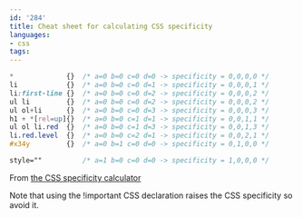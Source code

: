 ```yaml
---
id: '284'
title: Cheat sheet for calculating CSS specificity
languages:
- css
tags:
---
```


```css
*             {}  /* a=0 b=0 c=0 d=0 -> specificity = 0,0,0,0 */
li            {}  /* a=0 b=0 c=0 d=1 -> specificity = 0,0,0,1 */
li:first-line {}  /* a=0 b=0 c=0 d=2 -> specificity = 0,0,0,2 */
ul li         {}  /* a=0 b=0 c=0 d=2 -> specificity = 0,0,0,2 */
ul ol+li      {}  /* a=0 b=0 c=0 d=3 -> specificity = 0,0,0,3 */
h1 + *[rel=up]{}  /* a=0 b=0 c=1 d=1 -> specificity = 0,0,1,1 */
ul ol li.red  {}  /* a=0 b=0 c=1 d=3 -> specificity = 0,0,1,3 */
li.red.level  {}  /* a=0 b=0 c=2 d=1 -> specificity = 0,0,2,1 */
#x34y         {}  /* a=0 b=1 c=0 d=0 -> specificity = 0,1,0,0 */

style=""          /* a=1 b=0 c=0 d=0 -> specificity = 1,0,0,0 */
```
    

From [the CSS specificity calculator](http://www.suzyit.com/tools/specificity.php)

Note that using the !important CSS declaration raises the CSS specificity so avoid it.

